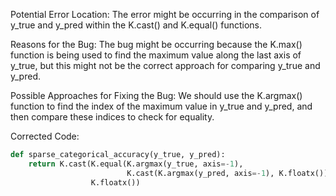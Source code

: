 Potential Error Location:
The error might be occurring in the comparison of y_true and y_pred within the K.cast() and K.equal() functions.

Reasons for the Bug:
The bug might be occurring because the K.max() function is being used to find the maximum value along the last axis of y_true, but this might not be the correct approach for comparing y_true and y_pred.

Possible Approaches for Fixing the Bug:
We should use the K.argmax() function to find the index of the maximum value in y_true and y_pred, and then compare these indices to check for equality.

Corrected Code:
```python
def sparse_categorical_accuracy(y_true, y_pred):
    return K.cast(K.equal(K.argmax(y_true, axis=-1),
                          K.cast(K.argmax(y_pred, axis=-1), K.floatx())),
                  K.floatx())
```
